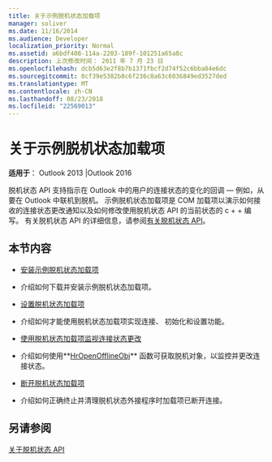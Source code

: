 ```yaml
---
title: 关于示例脱机状态加载项
manager: soliver
ms.date: 11/16/2014
ms.audience: Developer
localization_priority: Normal
ms.assetid: a6bdf408-114a-2203-189f-101251a65a8c
description: 上次修改时间： 2011 年 7 月 23 日
ms.openlocfilehash: dcb5d63e2f8b7b1371fbcf2d74f52c6bba84e6dc
ms.sourcegitcommit: 0cf39e5382b8c6f236c8a63c6036849ed3527ded
ms.translationtype: MT
ms.contentlocale: zh-CN
ms.lasthandoff: 08/23/2018
ms.locfileid: "22569013"
---
```

# <a name="about-the-sample-offline-state-add-in"></a>关于示例脱机状态加载项

  
  
**适用于**： Outlook 2013 |Outlook 2016 
  
脱机状态 API 支持指示在 Outlook 中的用户的连接状态的变化的回调 — 例如，从要在 Outlook 中联机到脱机。 示例脱机状态加载项是 COM 加载项以演示如何接收的连接状态更改通知以及如何修改使用脱机状态 API 的当前状态的 c + + 编写。 有关脱机状态 API 的详细信息，请参阅[有关脱机状态 API](about-the-offline-state-api.md)。
  
## <a name="in-this-section"></a>本节内容

- [安装示例脱机状态加载项](installing-the-sample-offline-state-add-in.md)
    
- 介绍如何下载并安装示例脱机状态加载项。
    
- [设置脱机状态加载项](setting-up-an-offline-state-add-in.md)
    
- 介绍如何才能使用脱机状态加载项实现连接、 初始化和设置功能。
    
- [使用脱机状态加载项监视连接状态更改](monitoring-connection-state-changes-using-an-offline-state-add-in.md)
    
- 介绍如何使用**[HrOpenOfflineObj](hropenofflineobj.md)** 函数可获取脱机对象，以监控并更改连接状态。 
    
- [断开脱机状态加载项](disconnecting-an-offline-state-add-in.md)
    
- 介绍如何正确终止并清理脱机状态外接程序时加载项已断开连接。
    
## <a name="see-also"></a>另请参阅



[关于脱机状态 API](about-the-offline-state-api.md)

